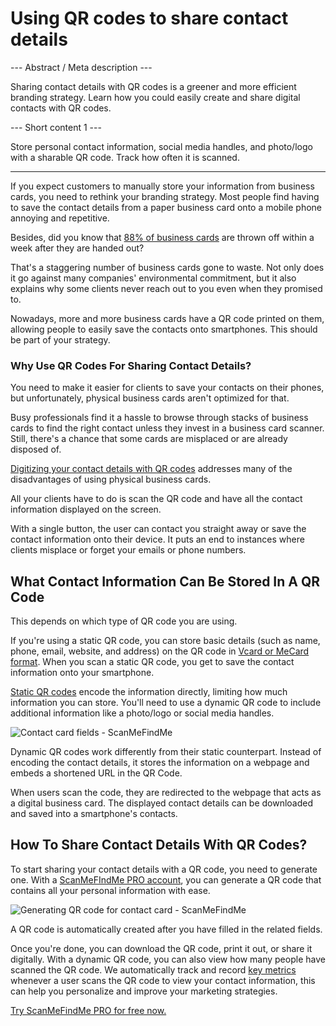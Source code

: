 <h1>Using QR codes to share contact details</h1>

--- Abstract / Meta description ---

Sharing contact details with QR codes is a greener and more efficient branding strategy. Learn how you could easily create and share digital contacts with QR codes.

--- Short content 1 ---

Store personal contact information, social media handles, and photo/logo with a sharable QR code. Track how often it is scanned.

----------

<p>If you expect customers to manually store your information from business cards, you need to rethink your branding strategy. Most people find having to save the contact details from a paper business card onto a mobile phone annoying and repetitive.</p>

<p>Besides, did you know that <a href="https://blog.adobe.com/en/publish/2016/10/26/4-business-card-statistics-that-will-make-you-rethink-your-strategy.html#gs.5xe9i0" class="smfm-externallink" target="_blank" rel="nofollow">88% of business cards</a> are thrown off within a week after they are handed out?</p>

<p>That's a staggering number of business cards gone to waste. Not only does it go against many companies' environmental commitment, but it also explains why some clients never reach out to you even when they promised to. </p>

<p>Nowadays, more and more business cards have a QR code printed on them, allowing people to easily save the contacts onto smartphones. This should be part of your strategy. </p>

<h3> Why Use QR Codes For Sharing Contact Details? </h3>

<p>You need to make it easier for clients to save your contacts on their phones, but unfortunately, physical business cards aren't optimized for that.  </p>

<p>Busy professionals find it a hassle to browse through stacks of business cards to find the right contact unless they invest in a business card scanner. Still, there's a chance that some cards are misplaced or are already disposed of. </p>

<p><a href="#static:contact">Digitizing your contact details with QR codes</a>   addresses many of the disadvantages of using physical business cards.</p>

<p>All your clients have to do is scan the QR code and have all the contact information displayed on the screen.  </p>

<p>With a single button, the user can contact you straight away or save the contact information onto their device. It puts an end to instances where clients misplace or forget your emails or phone numbers. </p>

<h2> What Contact Information Can Be Stored In A QR Code </h2>

<p>This depends on which type of QR code you are using.</p>

<p>If you're using a static QR code, you can store basic details (such as name, phone, email, website, and address) on the QR code in <a href="#article:about_contactformats">Vcard or MeCard format</a>. When you scan a static QR code, you get to save the contact information onto your smartphone. </p>

<p><a href="#article:about_static">Static QR codes</a> encode the information directly, limiting how much information you can store. You'll need to use a dynamic QR code to include additional information like a photo/logo or social media handles.  </p>

<p class="imageholder">
    <img src="https://media.scanmefindme.com/blog/about_dynamic_contact/files/img 1 - contact fields.png"
        alt="Contact card fields - ScanMeFindMe">
</p>

<p>Dynamic QR codes work differently from their static counterpart. Instead of encoding the contact details, it stores the information on a webpage and embeds a shortened URL in the QR Code.  </p>

<p>When users scan the code, they are redirected to the webpage that acts as a digital business card. The displayed contact details can be downloaded and saved into a smartphone's contacts. </p>

<h2> How To Share Contact Details With QR Codes? </h2>

<p>To start sharing your contact details with a QR code, you need to generate one. With a <a href="#pro">ScanMeFIndMe PRO account</a>, you can generate a QR code that contains all your personal information with ease.</p>

<p class="imageholder">
    <img src="https://media.scanmefindme.com/blog/about_dynamic_contact/files/img 2 - floyd miles - qr.png"
        alt="Generating QR code for contact card - ScanMeFindMe">
</p>

<p>A QR code is automatically created after you have filled in the related fields.</p>

<p>Once you're done, you can download the QR code, print it out, or share it digitally. With a dynamic QR code, you can also view how many people have scanned the QR code. We automatically track and record <a href="#article:about_statistics">key metrics</a>   whenever a user scans the QR code to view your contact information, this can help you personalize and improve your marketing strategies.</p>

<p><a href="#pro">Try ScanMeFindMe PRO for free now.</a></p>
